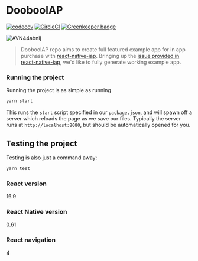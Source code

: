 # DoobooIAP

[![codecov](https://codecov.io/gh/hyochan/DoobooIAP/branch/master/graph/badge.svg)](https://codecov.io/gh/hyochan/DoobooIAP)
[![CircleCI](https://circleci.com/gh/hyochan/DoobooIAP.svg?style=svg)](https://circleci.com/gh/hyochan/DoobooIAP) [![Greenkeeper badge](https://badges.greenkeeper.io/hyochan/DoobooIAP.svg)](https://greenkeeper.io/)

![AVN44abnij](https://user-images.githubusercontent.com/27461460/75094306-430fff80-55cd-11ea-816f-9ca696c938a3.gif)

> DoobooIAP repo aims to create full featured example app for in app purchase with [react-native-iap](https://github.com/dooboolab/react-native-iap). Bringing up the [issue provided in react-native-iap](https://github.com/dooboolab/react-native-iap/issues/855), we'd like to fully generate working example app.

### Running the project

Running the project is as simple as running

```sh
yarn start
```

This runs the `start` script specified in our `package.json`, and will spawn off a server which reloads the page as we save our files.
Typically the server runs at `http://localhost:8080`, but should be automatically opened for you.

## Testing the project

Testing is also just a command away:

```sh
yarn test
```

### React version

16.9

### React Native version

0.61

### React navigation

4
